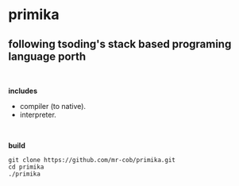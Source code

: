 # primika

## following tsoding's stack based programing language porth

</br>

**includes**

- compiler (to native).
- interpreter.

</br>

**build**

```
git clone https://github.com/mr-cob/primika.git
cd primika
./primika
```
